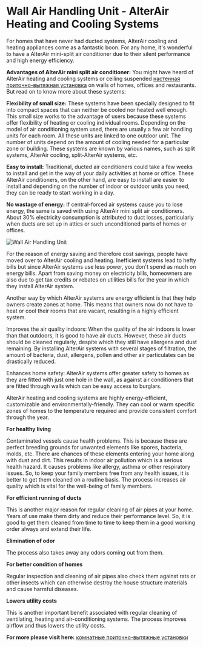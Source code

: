 # Wall Air Handling Unit - AlterAir Heating and Cooling Systems

For homes that have never had ducted systems, AlterAir cooling and heating appliances come as a fantastic boon. For any home, it's wonderful to have a AlterAir mini-split air conditioner due to their silent performance and high energy efficiency.

**Advantages of AlterAir mini split air conditioner:** You might have heard of AlterAir heating and cooling systems or ceiling suspended [настенная приточно-вытяжная установка](https://alterair.ua/ustanovki-s-rekuperaciej-tepla/nastennye-ustanovki-s-rekuperatziey-tepla/) on walls of homes, offices and restaurants. But read on to know more about these systems:

**Flexibility of small size:** These systems have been specially designed to fit into compact spaces that can neither be cooled nor heated well enough. This small size works to the advantage of users because these systems offer flexibility of heating or cooling individual rooms. Depending on the model of air conditioning system used, there are usually a few air handling units for each room. All these units are linked to one outdoor unit. The number of units depend on the amount of cooling needed for a particular zone or building. These systems are known by various names, such as split systems, AlterAir cooling, split-AlterAir systems, etc.

**Easy to install:** Traditional, ducted air conditioners could take a few weeks to install and get in the way of your daily activities at home or office. These AlterAir conditioners, on the other hand, are easy to install are easier to install and depending on the number of indoor or outdoor units you need, they can be ready to start working in a day.

**No wastage of energy:** If central-forced air systems cause you to lose energy, the same is saved with using AlterAir mini split air conditioners. About 30% electricity consumption is attributed to duct losses, particularly when ducts are set up in attics or such unconditioned parts of homes or offices.

 ![Wall Air Handling Unit](https://i.imgur.com/PfbjCg4.jpg)

For the reason of energy saving and therefore cost savings, people have moved over to AlterAir cooling and heating. Inefficient systems lead to hefty bills but since AlterAir systems use less power, you don't spend as much on energy bills. Apart from saving money on electricity bills, homeowners are also due to get tax credits or rebates on utilities bills for the year in which they install AlterAir system.

Another way by which AlterAir systems are energy efficient is that they help owners create zones at home. This means that owners now do not have to heat or cool their rooms that are vacant, resulting in a highly efficient system.

Improves the air quality indoors: When the quality of the air indoors is lower than that outdoors, it is good to have air ducts. However, these air ducts should be cleaned regularly, despite which they still have allergens and dust remaining. By installing AlterAir systems with several stages of filtration, the amount of bacteria, dust, allergens, pollen and other air particulates can be drastically reduced.

Enhances home safety: AlterAir systems offer greater safety to homes as they are fitted with just one hole in the wall, as against air conditioners that are fitted through walls which can be easy access to burglars.

AlterAir heating and cooling systems are highly energy-efficient, customizable and environmentally-friendly. They can cool or warm specific zones of homes to the temperature required and provide consistent comfort through the year.

**For healthy living**

Contaminated vessels cause health problems. This is because these are perfect breeding grounds for unwanted elements like spores, bacteria, molds, etc. There are chances of these elements entering your home along with dust and dirt. This results in indoor air pollution which is a serious health hazard. It causes problems like allergy, asthma or other respiratory issues. So, to keep your family members free from any health issues, it is better to get them cleaned on a routine basis. The process increases air quality which is vital for the well-being of family members.

**For efficient running of ducts**

This is another major reason for regular cleaning of air pipes at your home. Years of use make them dirty and reduce their performance level. So, it is good to get them cleaned from time to time to keep them in a good working order always and extend their life.

**Elimination of odor**

The process also takes away any odors coming out from them.

**For better condition of homes**

Regular inspection and cleaning of air pipes also check them against rats or other insects which can otherwise destroy the house structure materials and cause harmful diseases.

**Lowers utility costs**

This is another important benefit associated with regular cleaning of ventilating, heating and air-conditioning systems. The process improves airflow and thus lowers the utility costs.

**For more please visit here:** [комнатные приточно-вытяжные установки](https://alterair.ua/ustanovki-s-re...peratziey-tepla/)
